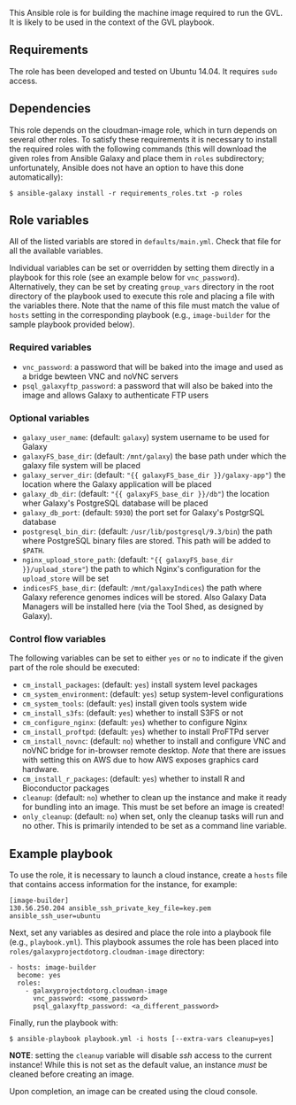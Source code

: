 This Ansible role is for building the machine image required to run the GVL.
It is likely to be used in the context of the GVL playbook.

Requirements
------------
The role has been developed and tested on Ubuntu 14.04. It requires `sudo` access.

Dependencies
------------
This role depends on the cloudman-image role, which in turn depends on several
other roles. To satisfy these requirements it is necessary to install the required
roles with the following commands (this will download the given roles from Ansible
Galaxy and place them in `roles` subdirectory; unfortunately, Ansible does not have
an option to have this done automatically):

    $ ansible-galaxy install -r requirements_roles.txt -p roles

Role variables
--------------
All of the listed variabls are stored in `defaults/main.yml`. Check that file
for all the available variables.

Individual variables can be set or overridden by setting them directly in a
playbook for this role (see an example below for `vnc_password`). Alternatively,
they can be set by creating `group_vars` directory in the root directory of the
playbook used to execute this role and placing a file with the variables there.
Note that the name of this file must match the value of `hosts` setting in the
corresponding playbook (e.g., `image-builder` for the sample playbook provided
below).

### Required variables ###
 - `vnc_password`: a password that will be baked into the image and used as a
    bridge bewteen VNC and noVNC servers
 - `psql_galaxyftp_password`: a password that will also be baked into the image
    and allows Galaxy to authenticate FTP users

### Optional variables ###
 - `galaxy_user_name`: (default: `galaxy`) system username to be used for
    Galaxy
 - `galaxyFS_base_dir`: (default: `/mnt/galaxy`) the base path under which the
    galaxy file system will be placed
 - `galaxy_server_dir`: (default: `"{{ galaxyFS_base_dir }}/galaxy-app"`) the
    location where the Galaxy application will be placed
 - `galaxy_db_dir`: (default: `"{{ galaxyFS_base_dir }}/db"`) the location wher
    Galaxy's PostgreSQL database will be placed
 - `galaxy_db_port`: (default: `5930`) the port set for Galaxy's PostgrSQL database
 - `postgresql_bin_dir`: (default: `/usr/lib/postgresql/9.3/bin`) the path where
    PostgreSQL binary files are stored. This path will be added to `$PATH`.
 - `nginx_upload_store_path`: (default: `"{{ galaxyFS_base_dir }}/upload_store"`)
    the path to which Nginx's configuration for the `upload_store` will be set
 - `indicesFS_base_dir`: (default: `/mnt/galaxyIndices`) the path where Galaxy
    reference genomes indices will be stored. Also Galaxy Data Managers will be
    installed here (via the Tool Shed, as designed by Galaxy).

### Control flow variables ###
The following variables can be set to either `yes` or `no` to indicate if the
given part of the role should be executed:
 - `cm_install_packages`: (default: `yes`) install system level packages
 - `cm_system_environment`: (default: `yes`) setup system-level configurations
 - `cm_system_tools`: (default: `yes`) install given tools system wide
 - `cm_install_s3fs`: (default: `yes`) whether to install S3FS or not
 - `cm_configure_nginx`: (default: `yes`) whether to configure Nginx
 - `cm_install_proftpd`: (default: `yes`) whether to install ProFTPd server
 - `cm_install_novnc`: (default: `no`) whether to install and configure VNC and
    noVNC bridge for in-browser remote desktop. *Note* that there are issues
    with setting this on AWS due to how AWS exposes graphics card hardware.
 - `cm_install_r_packages`: (default: `yes`) whether to install R and Bioconductor
    packages
 - `cleanup`: (default: `no`) whether to clean up the instance and make it ready
    for bundling into an image. This must be set before an image is created!
 - `only_cleanup`: (default: `no`) when set, only the cleanup tasks will run and
    no other. This is primarily intended to be set as a command line variable.

Example playbook
----------------
To use the role, it is necessary to launch a cloud instance, create a `hosts`
file that contains access information for the instance, for example:

    [image-builder]
    130.56.250.204 ansible_ssh_private_key_file=key.pem ansible_ssh_user=ubuntu

Next, set any variables as desired and place the role into a playbook file
(e.g., `playbook.yml`). This playbook assumes the role has been placed into
`roles/galaxyprojectdotorg.cloudman-image` directory:

    - hosts: image-builder
      become: yes
      roles:
        - galaxyprojectdotorg.cloudman-image
          vnc_password: <some_password>
          psql_galaxyftp_password: <a_different_password>

Finally, run the playbook with:

    $ ansible-playbook playbook.yml -i hosts [--extra-vars cleanup=yes]

**NOTE**: setting the `cleanup` variable will disable *ssh* access to the current
instance! While this is not set as the default value, an instance *must* be cleaned
before creating an image.

Upon completion, an image can be created using the cloud console.

[java]: https://galaxy.ansible.com/list#/roles/1209
[gos]: https://galaxy.ansible.com/list#/roles/2746